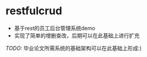 # restfulcrud
+ 基于rest的员工后台管理系统demo
+ 实现了简单的增删查改，后期可以在此基础上进行扩充  
   
   
*TODO:* 毕业论文所需系统的基础架构可以在此基础上形成:)

